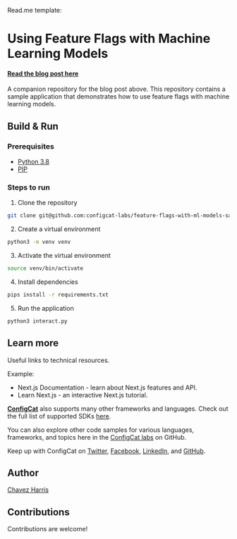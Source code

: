 Read.me template:

# Using Feature Flags with Machine Learning Models

#### [Read the blog post here](https://configcat.com/blog/)

A companion repository for the blog post above. This repository contains a sample application that demonstrates how to use feature flags with machine learning models.

## Build & Run

### Prerequisites

- [Python 3.8](https://www.python.org/downloads/release/python-380/)
- [PIP](https://pip.pypa.io/en/stable/installation/)

### Steps to run

1. Clone the repository

```bash
git clone git@github.com:configcat-labs/feature-flags-with-ml-models-sample.git
```

2. Create a virtual environment

```bash
python3 -m venv venv
```

3. Activate the virtual environment

```bash
source venv/bin/activate
```

4. Install dependencies

```bash
pips install -r requirements.txt
```

5. Run the application

```bash
python3 interact.py
```

<!-- TODO -->

## Learn more

Useful links to technical resources.

Example:
- Next.js Documentation - learn about Next.js features and API.
- Learn Next.js - an interactive Next.js tutorial.

[**ConfigCat**](https://configcat.com) also supports many other frameworks and languages. Check out the full list of supported SDKs [here](https://configcat.com/docs/sdk-reference/overview/).

You can also explore other code samples for various languages, frameworks, and topics here in the [ConfigCat labs](https://github.com/configcat-labs) on GitHub.

Keep up with ConfigCat on [Twitter](https://twitter.com/configcat), [Facebook](https://www.facebook.com/configcat), [LinkedIn](https://www.linkedin.com/company/configcat/), and [GitHub](https://github.com/configcat).

## Author

[Chavez Harris](https://github.com/your_name)

## Contributions

Contributions are welcome!
